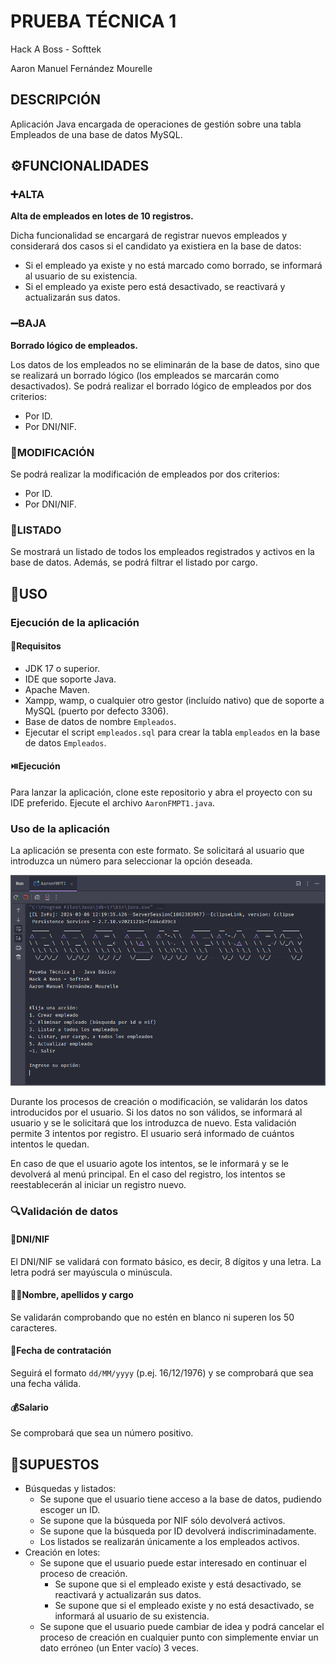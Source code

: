 # PRUEBA TÉCNICA 1
Hack A Boss - Softtek

Aaron Manuel Fernández Mourelle

## DESCRIPCIÓN
Aplicación Java encargada de operaciones de gestión sobre una tabla Empleados de una base de datos MySQL.

## ⚙️FUNCIONALIDADES
### ➕ALTA
**Alta de empleados en lotes de 10 registros.**

Dicha funcionalidad se encargará de registrar nuevos empleados y considerará dos casos si el candidato ya existiera en la base de datos:
- Si el empleado ya existe y no está marcado como borrado, se informará al usuario de su existencia.
- Si el empleado ya existe pero está desactivado, se reactivará y actualizarán sus datos.

### ➖BAJA
**Borrado lógico de empleados.**

Los datos de los empleados no se eliminarán de la base de datos, sino que se realizará un borrado lógico (los empleados se marcarán como desactivados). Se podrá realizar el borrado lógico de empleados por dos criterios:
- Por ID.
- Por DNI/NIF.

### 🔀MODIFICACIÓN
Se podrá realizar la modificación de empleados por dos criterios:
- Por ID.
- Por DNI/NIF.

### 📑LISTADO
Se mostrará un listado de todos los empleados registrados y activos en la base de datos. Además, se podrá filtrar el listado por cargo.

## 📝USO
### Ejecución de la aplicación
#### 🔧Requisitos
- JDK 17 o superior.
- IDE que soporte Java.
- Apache Maven.
- Xampp, wamp, o cualquier otro gestor (incluído nativo) que de soporte a MySQL (puerto por defecto 3306).
- Base de datos de nombre `Empleados`.
- Ejecutar el script `empleados.sql` para crear la tabla `empleados` en la base de datos `Empleados`.

#### ⏯️Ejecución
Para lanzar la aplicación, clone este repositorio y abra el proyecto con su IDE preferido. Ejecute el archivo `AaronFMPT1.java`.

### Uso de la aplicación
La aplicación se presenta con este formato. Se solicitará al usuario que introduzca un número para seleccionar la opción deseada.

![menu](./res/1_menu.PNG)

Durante los procesos de creación o modificación, se validarán los datos introducidos por el usuario. Si los datos no son válidos, se informará al usuario y se le solicitará que los introduzca de nuevo. Esta validación permite 3 intentos por registro. El usuario será informado de cuántos intentos le quedan.

En caso de que el usuario agote los intentos, se le informará y se le devolverá al menú principal.
En el caso del registro, los intentos se reestablecerán al iniciar un registro nuevo.

### 🔍Validación de datos
#### 📇DNI/NIF
El DNI/NIF se validará con formato básico, es decir, 8 dígitos y una letra. La letra podrá ser mayúscula o minúscula.
#### 👩‍💼Nombre, apellidos y cargo
Se validarán comprobando que no estén en blanco ni superen los 50 caracteres.
#### 📅Fecha de contratación
Seguirá el formato `dd/MM/yyyy` (p.ej. 16/12/1976) y se comprobará que sea una fecha válida.
#### 💰Salario
Se comprobará que sea un número positivo.

## 💭SUPUESTOS
- Búsquedas y listados:
    - Se supone que el usuario tiene acceso a la base de datos, pudiendo escoger un ID.
    - Se supone que la búsqueda por NIF sólo devolverá activos.
    - Se supone que la búsqueda por ID devolverá indiscriminadamente.
    - Los listados se realizarán únicamente a los empleados activos.
- Creación en lotes:
    - Se supone que el usuario puede estar interesado en continuar el proceso de creación.
        - Se supone que si el empleado existe y está desactivado, se reactivará y actualizarán sus datos.
        - Se supone que si el empleado existe y no está desactivado, se informará al usuario de su existencia.
    - Se supone que el usuario puede cambiar de idea y podrá cancelar el proceso de creación en cualquier punto con simplemente enviar un dato erróneo (un Enter vacío) 3 veces.
